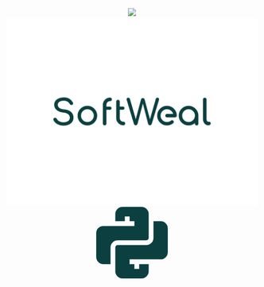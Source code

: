 <div align="center">
  <a href="sofweal.github.io">
    <img src="https://avatars.githubusercontent.com/u/105735461?s=200&v=4" />
  </a>
  
  <img src="https://raw.githubusercontent.com/Softweal/.github/main/profile/softweal.svg" />
  
  <svg xmlns="http://www.w3.org/2000/svg" xmlns:xlink="http://www.w3.org/1999/xlink" aria-hidden="true" role="img" class="iconify iconify--teenyicons" width="144" height="144" preserveAspectRatio="xMidYMid meet" viewBox="0 0 15 15" style="&#10;">
    <path fill="currentColor" d="M3 12H1.5A1.5 1.5 0 0 1 0 10.5v-5A1.5 1.5 0 0 1 1.5 4H8V3H7V2H6v1H4V1.5A1.5 1.5 0 0 1 5.5 0h4A1.5 1.5 0 0 1 11 1.5v5a.5.5 0 0 1-.5.5h-6A1.5 1.5 0 0 0 3 8.5V12Z" style="&#10;    fill: #0c4040;&#10;    fill: #0c4040;&#10;" />
    <path fill="currentColor" d="M12 3v3.5A1.5 1.5 0 0 1 10.5 8h-6a.5.5 0 0 0-.5.5v5A1.5 1.5 0 0 0 5.5 15h4a1.5 1.5 0 0 0 1.5-1.5V12H9v1H8v-1H7v-1h6.5A1.5 1.5 0 0 0 15 9.5v-5A1.5 1.5 0 0 0 13.5 3H12Z" style="&#10;    fill: #0c4040;&#10;" />
  </svg>
</div>
